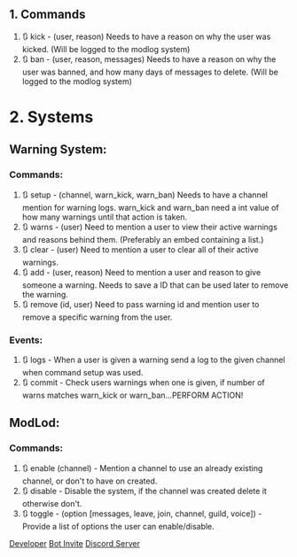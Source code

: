## 1. Commands
1. 🔃 kick - (user, reason) Needs to have a reason on why the user was kicked. (Will be logged to the modlog system)
2. 🔃 ban - (user, reason, messages) Needs to have a reason on why the user was banned, and how many days of messages to delete. (Will be logged to the modlog system)

# 2. Systems

## Warning System:

### Commands:
1. 🔃 setup - (channel, warn_kick, warn_ban) Needs to have a channel mention for warning logs. warn_kick and warn_ban need a int value of how many warnings until that action is taken.
2. 🔃 warns - (user) Need to mention a user to view their active warnings and reasons behind them. (Preferably an embed containing a list.)
3. 🔃 clear - (user) Need to mention a user to clear all of their active warnings.
4. 🔃 add - (user, reason) Need to mention a user and reason to give someone a warning. Needs to save a ID that can be used later to remove the warning.
5. 🔃 remove (id, user) Need to pass warning id and mention user to remove a specific warning from the user.

### Events:
1. 🔃 logs - When a user is given a warning send a log to the given channel when command setup was used.
2. 🔃 commit - Check users warnings when one is given, if number of warns matches warn_kick or warn_ban...PERFORM ACTION!

## ModLod:

### Commands:
1. 🔃 enable (channel) - Mention a channel to use an already existing channel, or don't to have on created.
2. 🔃 disable - Disable the system, if the channel was created delete it otherwise don't.
3. 🔃 toggle - (option [messages, leave, join, channel, guild, voice]) - Provide a list of options the user can enable/disable.

[Developer](https://discord.com/users/827940585201205258 "I'm the best") [Bot Invite](https://discord.com/api/oauth2/authorize?client_id=1208974336795344977&permissions=8&scope=bot+applications.commands "Invite the best discord bot!") [Discord Server](https://discord.gg/bngG4MFDMh "Join the project today!")
